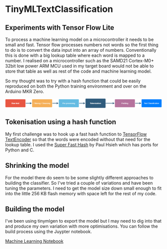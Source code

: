 # TinyMLTextClassification
## Experiments with Tensor Flow Lite

To process a machine learning model on a microcontroller it needs to be small and fast. Tensor flow processes numbers not words so the first thing to do is to convert the data input into an array of numbers. Conventionally this is done with a big lookup table where each word is mapped to a number. I realised on a microcontroller such as the SAMD21 Cortex-M0+ 32bit low power ARM MCU used in my target board would not be able to store that table as well as rest of the code and machine learning model.

So my thought was to try with a hash function that could be easily reproduced on both the Python training environment and over on the Arduino MKR Zero.

![Machine Learning Text Classification](https://github.com/Workshopshed/TinyMLTextClassification/blob/master/Machine%20Learning%20Text%20Classification.png "Text Classification Pipeline")

## Tokenisation using a hash function

My first challenge was to hook up a fast hash function to [TensorFlow TextEncoder](https://www.tensorflow.org/tutorials/tensorflow_text/intro) so that the words were encoded without that need for the lookup table. I used the [Super Fast Hash](http://www.azillionmonkeys.com/qed/hash.html) by Paul Hsieh which has ports for Python and C.

## Shrinking the model

For the model there do seem to be some slightly different approaches to building the classifier. So I've tried a couple of variations and have been tuning the parameters. I need to get the model size down small enough to fit into the little 256 KB flash memory with space left for the rest of my code.

## Building the model

I've been using tinymlgen to export the model but I may need to dig into that and produce my own variation with more optimisations. You can follow the build process using the Juypter notebook.

[Machine Learning Notebook](https://github.com/Workshopshed/TinyMLTextClassification/blob/master/text_classification_rnn_withCustomEncoder.ipynb)
